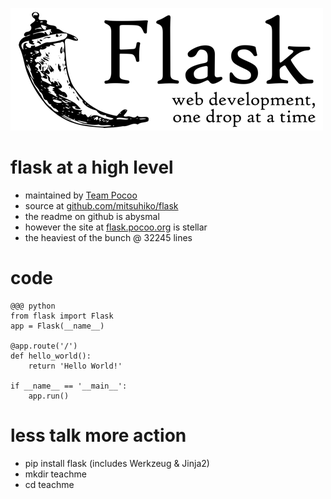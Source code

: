 <!SLIDE center>

![flask](flask.png)

<!SLIDE bullets transition=fade>

# flask at a high level

* maintained by [Team Pocoo](http://pocoo.org/)
* source at [github.com/mitsuhiko/flask](https://github.com/mitsuhiko/flask)
* the readme on github is abysmal
* however the site at [flask.pocoo.org](http://flask.pocoo.org/) is stellar
* the heaviest of the bunch @ 32245 lines

<!SLIDE smaller transition=fade>

# code

	@@@ python
	from flask import Flask
	app = Flask(__name__)

	@app.route('/')
	def hello_world():
		return 'Hello World!'

	if __name__ == '__main__':
		app.run()

<!SLIDE bullets transition=fade>

# less talk more action

* pip install flask (includes Werkzeug & Jinja2)
* mkdir teachme
* cd teachme